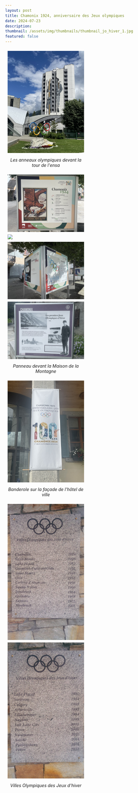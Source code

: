 ```yaml
---
layout: post
title: Chamonix 1924, anniversaire des Jeux olympiques 
date: 2024-07-23
description:
thumbnail: /assets/img/thumbnails/thumbnail_jo_hiver_1.jpg
featured: false
---
```


<style>
.row {
  display: flex;
  flex-wrap: wrap;
  padding: 0 4px;

  p {
    text-align: center;
    font-style: italic;
  }
}

/* Create four equal columns that sits next to each other */
.column {
  flex: 25%;
  max-width: 50%;
  padding: 0 4px;
}

.column img {
  margin-top: 8px;
  vertical-align: middle;
  width: 100%;
}

/* Responsive layout - makes a two column-layout instead of four columns */
@media screen and (max-width: 800px) {
  .column {
    flex: 50%;
    max-width: 50%;
  }
}

/* Responsive layout - makes the two columns stack on top of each other instead of next to each other */
@media screen and (max-width: 600px) {
  .column {
    flex: 100%;
    max-width: 100%;
  }
}
</style>


<div class="row">
  <div class="column">
    <img src="/assets/img/cham072024/IMG_2006.JPG">
    <p>Les anneaux olympiques devant la tour de l'<span class='capitales'>ensa</span></p>
    <img src="/assets/img/cham072024/IMG_2043.JPG">
    <img src="/assets/img/cham072024/IMG_2044.JPG">
  </div>
  <div class="column">
    <img src="/assets/img/cham072024/IMG_2047.JPG">
    <img src="/assets/img/cham072024/IMG_2054.JPG">
    <p>Panneau devant la Maison de la Montagne</p>
    <img src="/assets/img/cham072024/IMG_2057.JPG">
    <p>Banderole sur la façade de l'hôtel de ville</p>
  </div>
  <div class="column">
    <img src="/assets/img/cham072024/IMG_2010.jpeg">
    <img src="/assets/img/cham072024/IMG_2011.jpeg">
    <p>Villes Olympiques des Jeux d'hiver</p>
  </div>
</div>